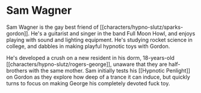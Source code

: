 # Sam Wagner

Sam Wagner is the gay best friend of [[characters/hypno-slutz/sparks-gordon]]. He's a guitarist and singer in the band Full Moon Howl, and enjoys playing with sound and lighting equipment. He's studying rocket science in college, and dabbles in making playful hypnotic toys with Gordon.

He's developed a crush on a new resident in his dorm, 18-years-old [[characters/hypno-slutz/rogers-george]], unaware that they are half-brothers with the same mother. Sam initially tests his [[Hypnotic Penlight]] on Gordon as they explore how deep of a trance it can induce, but quickly turns to focus on making George his completely devoted fuck toy. 